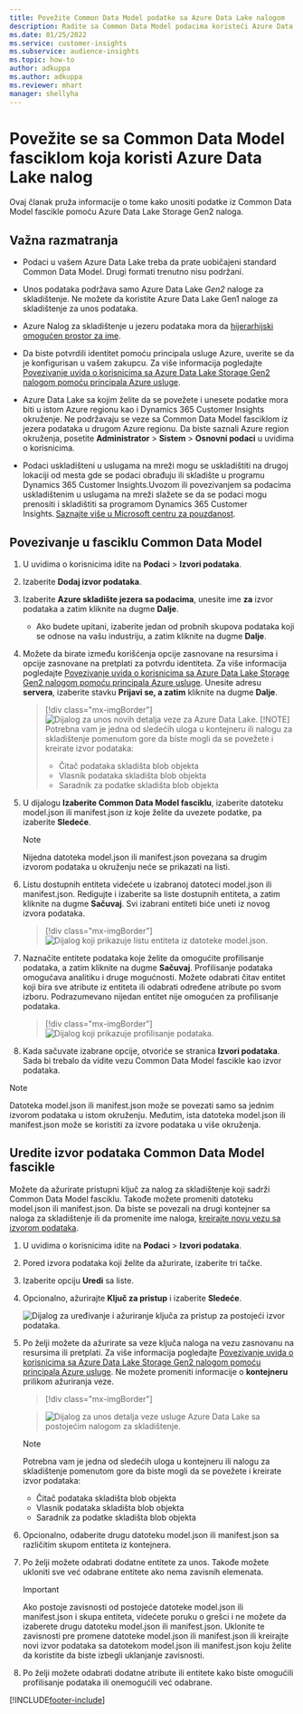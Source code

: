 ```yaml
---
title: Povežite Common Data Model podatke sa Azure Data Lake nalogom
description: Radite sa Common Data Model podacima koristeći Azure Data Lake Storage.
ms.date: 01/25/2022
ms.service: customer-insights
ms.subservice: audience-insights
ms.topic: how-to
author: adkuppa
ms.author: adkuppa
ms.reviewer: mhart
manager: shellyha
---
```


# <a name="connect-to-a-common-data-model-folder-using-an-azure-data-lake-account"></a>Povežite se sa Common Data Model fasciklom koja koristi Azure Data Lake nalog

Ovaj članak pruža informacije o tome kako unositi podatke iz Common Data Model fascikle pomoću Azure Data Lake Storage Gen2 naloga.

## <a name="important-considerations"></a>Važna razmatranja

- Podaci u vašem Azure Data Lake treba da prate uobičajeni standard Common Data Model. Drugi formati trenutno nisu podržani.

- Unos podataka podržava samo Azure Data Lake *Gen2* naloge za skladištenje. Ne možete da koristite Azure Data Lake Gen1 naloge za skladištenje za unos podataka.

- Azure Nalog za skladištenje u jezeru podataka mora da [hijerarhijski omogućen prostor za ime](/azure/storage/blobs/data-lake-storage-namespace).

- Da biste potvrdili identitet pomoću principala usluge Azure, uverite se da je konfigurisan u vašem zakupcu. Za više informacija pogledajte [Povezivanje uvida o korisnicima sa Azure Data Lake Storage Gen2 nalogom pomoću principala Azure usluge](connect-service-principal.md).

- Azure Data Lake sa kojim želite da se povežete i unesete podatke mora biti u istom Azure regionu kao i Dynamics 365 Customer Insights okruženje. Ne podržavaju se veze sa Common Data Model fasciklom iz jezera podataka u drugom Azure regionu. Da biste saznali Azure region okruženja, posetite **Administrator** > **Sistem** > **Osnovni podaci** u uvidima o korisnicima.

- Podaci uskladišteni u uslugama na mreži mogu se uskladištiti na drugoj lokaciji od mesta gde se podaci obrađuju ili skladište u programu Dynamics 365 Customer Insights.Uvozom ili povezivanjem sa podacima uskladištenim u uslugama na mreži slažete se da se podaci mogu prenositi i skladištiti sa programom Dynamics 365 Customer Insights. [Saznajte više u Microsoft centru za pouzdanost](https://www.microsoft.com/trust-center).

## <a name="connect-to-a-common-data-model-folder"></a>Povezivanje u fasciklu Common Data Model

1. U uvidima o korisnicima idite na **Podaci** > **Izvori podataka**.

1. Izaberite **Dodaj izvor podataka**.

1. Izaberite **Azure skladište jezera sa podacima**, unesite ime **za** izvor podataka a zatim kliknite na dugme **Dalje**.

   - Ako budete upitani, izaberite jedan od probnih skupova podataka koji se odnose na vašu industriju, a zatim kliknite na dugme **Dalje**. 

1. Možete da birate između korišćenja opcije zasnovane na resursima i opcije zasnovane na pretplati za potvrdu identiteta. Za više informacija pogledajte [Povezivanje uvida o korisnicima sa Azure Data Lake Storage Gen2 nalogom pomoću principala Azure usluge](connect-service-principal.md). Unesite adresu **servera**, izaberite stavku **Prijavi se, a zatim** kliknite na dugme **Dalje**.
   > [!div class="mx-imgBorder"]
   > ![Dijalog za unos novih detalja veze za Azure Data Lake.](media/enter-new-storage-details.png)
   > [!NOTE]
   > Potrebna vam je jedna od sledećih uloga u kontejneru ili nalogu za skladištenje pomenutom gore da biste mogli da se povežete i kreirate izvor podataka:
   >  - Čitač podataka skladišta blob objekta
   >  - Vlasnik podataka skladišta blob objekta
   >  - Saradnik za podatke skladišta blob objekta

1. U dijalogu **Izaberite Common Data Model fasciklu**, izaberite datoteku model.json ili manifest.json iz koje želite da uvezete podatke, pa izaberite **Sledeće**.
   > [!NOTE]
   > Nijedna datoteka model.json ili manifest.json povezana sa drugim izvorom podataka u okruženju neće se prikazati na listi.

1. Listu dostupnih entiteta videćete u izabranoj datoteci model.json ili manifest.json. Redigujte i izaberite sa liste dostupnih entiteta, a zatim kliknite na dugme **Sačuvaj**. Svi izabrani entiteti biće uneti iz novog izvora podataka.
   > [!div class="mx-imgBorder"]
   > ![Dijalog koji prikazuje listu entiteta iz datoteke model.json.](media/review-entities.png)

8. Naznačite entitete podataka koje želite da omogućite profilisanje podataka, a zatim kliknite na dugme **Sačuvaj**. Profilisanje podataka omogućava analitiku i druge mogućnosti. Možete odabrati čitav entitet koji bira sve atribute iz entiteta ili odabrati određene atribute po svom izboru. Podrazumevano nijedan entitet nije omogućen za profilisanje podataka.
   > [!div class="mx-imgBorder"]
   > ![Dijalog koji prikazuje profilisanje podataka.](media/dataprofiling-entities.png)

9. Kada sačuvate izabrane opcije, otvoriće se stranica **Izvori podataka**. Sada bi trebalo da vidite vezu Common Data Model fascikle kao izvor podataka.

> [!NOTE]
> Datoteka model.json ili manifest.json može se povezati samo sa jednim izvorom podataka u istom okruženju. Međutim, ista datoteka model.json ili manifest.json može se koristiti za izvore podataka u više okruženja.

## <a name="edit-a-common-data-model-folder-data-source"></a>Uredite izvor podataka Common Data Model fascikle

Možete da ažurirate pristupni ključ za nalog za skladištenje koji sadrži Common Data Model fasciklu. Takođe možete promeniti datoteku model.json ili manifest.json. Da biste se povezali na drugi kontejner sa naloga za skladištenje ili da promenite ime naloga, [kreirajte novu vezu sa izvorom podataka](#connect-to-a-common-data-model-folder).

1. U uvidima o korisnicima idite na **Podaci** > **Izvori podataka**.

2. Pored izvora podataka koji želite da ažurirate, izaberite tri tačke.

3. Izaberite opciju **Uredi** sa liste.

4. Opcionalno, ažurirajte **Ključ za pristup** i izaberite **Sledeće**.

   ![Dijalog za uređivanje i ažuriranje ključa za pristup za postojeći izvor podataka.](media/edit-access-key.png)

5. Po želji možete da ažurirate sa veze ključa naloga na vezu zasnovanu na resursima ili pretplati. Za više informacija pogledajte [Povezivanje uvida o korisnicima sa Azure Data Lake Storage Gen2 nalogom pomoću principala Azure usluge](connect-service-principal.md). Ne možete promeniti informacije o **kontejneru** prilikom ažuriranja veze.
   > [!div class="mx-imgBorder"]

   > ![Dijalog za unos detalja veze usluge Azure Data Lake sa postojećim nalogom za skladištenje.](media/enter-existing-storage-details.png)

   > [!NOTE]
   > Potrebna vam je jedna od sledećih uloga u kontejneru ili nalogu za skladištenje pomenutom gore da biste mogli da se povežete i kreirate izvor podataka:
   >  - Čitač podataka skladišta blob objekta
   >  - Vlasnik podataka skladišta blob objekta
   >  - Saradnik za podatke skladišta blob objekta


6. Opcionalno, odaberite drugu datoteku model.json ili manifest.json sa različitim skupom entiteta iz kontejnera.

7. Po želji možete odabrati dodatne entitete za unos. Takođe možete ukloniti sve već odabrane entitete ako nema zavisnih elemenata.

   > [!IMPORTANT]
   > Ako postoje zavisnosti od postojeće datoteke model.json ili manifest.json i skupa entiteta, videćete poruku o grešci i ne možete da izaberete drugu datoteku model.json ili manifest.json. Uklonite te zavisnosti pre promene datoteke model.json ili manifest.json ili kreirajte novi izvor podataka sa datotekom model.json ili manifest.json koju želite da koristite da biste izbegli uklanjanje zavisnosti.

8. Po želji možete odabrati dodatne atribute ili entitete kako biste omogućili profilisanje podataka ili onemogućili već odabrane.   


[!INCLUDE[footer-include](../includes/footer-banner.md)]
